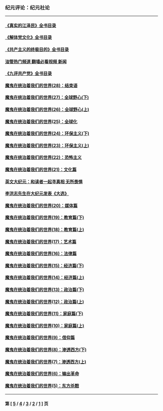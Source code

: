 ### 纪元评论：纪元社论
---
#### [《真实的江泽民》全书目录](../../pages/nsc422/n13721399.md?10300330) 
#### [《解体党文化》全书目录](../../pages/nsc422/n13721157.md?10300330) 
#### [《共产主义的终极目的》全书目录](../../pages/nsc422/n13721048.md?10300330) 
#### [油管热门频道 翻墙必看视频 新闻](ok?10300330)
#### [《九评共产党》全书目录](../../pages/nsc422/n13708085.md?10300330) 
#### [魔鬼在统治着我们的世界(28)：结束语](../../pages/nsc422/n10936246.md?10300330) 
#### [魔鬼在统治着我们的世界(27)：全球野心(下)](../../pages/nsc422/n10928319.md?10300330) 
#### [魔鬼在统治着我们的世界(26)：全球野心(上)](../../pages/nsc422/n10900318.md?10300330) 
#### [魔鬼在统治着我们的世界(25)：全球化](../../pages/nsc422/n10788205.md?10300330) 
#### [魔鬼在统治着我们的世界(24)：环保主义(下)](../../pages/nsc422/n10695307.md?10300330) 
#### [魔鬼在统治着我们的世界(23)：环保主义(上)](../../pages/nsc422/n10688613.md?10300330) 
#### [魔鬼在统治着我们的世界(22)：恐怖主义](../../pages/nsc422/n10614727.md?10300330) 
#### [魔鬼在统治着我们的世界(21)：文化篇](../../pages/nsc422/n10597706.md?10300330) 
#### [英文大纪元：和读者一起寻真相 无所畏惧](../../pages/nsc422/n12542027.md?10300330) 
#### [李洪志先生在大纪元发表《大选》](../../pages/nsc422/n12534746.md?10300330) 
#### [魔鬼在统治着我们的世界(20)：媒体篇](../../pages/nsc422/n10586579.md?10300330) 
#### [魔鬼在统治着我们的世界(19)：教育篇(下)](../../pages/nsc422/n10564808.md?10300330) 
#### [魔鬼在统治着我们的世界(18)：教育篇(上)](../../pages/nsc422/n10526970.md?10300330) 
#### [魔鬼在统治着我们的世界(17)：艺术篇](../../pages/nsc422/n10499093.md?10300330) 
#### [魔鬼在统治着我们的世界(16)：法律篇](../../pages/nsc422/n10485969.md?10300330) 
#### [魔鬼在统治着我们的世界(15)：经济篇(下)](../../pages/nsc422/n10469975.md?10300330) 
#### [魔鬼在统治着我们的世界(14)：经济篇(上)](../../pages/nsc422/n10457370.md?10300330) 
#### [魔鬼在统治着我们的世界(13)：政治篇(下)](../../pages/nsc422/n10448270.md?10300330) 
#### [魔鬼在统治着我们的世界(12)：政治篇(上)](../../pages/nsc422/n10444576.md?10300330) 
#### [魔鬼在统治着我们的世界(11)：家庭篇(下)](../../pages/nsc422/n10440961.md?10300330) 
#### [魔鬼在统治着我们的世界(10)：家庭篇(上)](../../pages/nsc422/n10435448.md?10300330) 
#### [魔鬼在统治着我们的世界(9)：信仰篇](../../pages/nsc422/n10432159.md?10300330) 
#### [魔鬼在统治着我们的世界(8)：渗透西方(下)](../../pages/nsc422/n10429603.md?10300330) 
#### [魔鬼在统治着我们的世界(7)：渗透西方(上)](../../pages/nsc422/n10426013.md?10300330) 
#### [魔鬼在统治着我们的世界(6)：输出革命](../../pages/nsc422/n10421536.md?10300330) 
#### [魔鬼在统治着我们的世界(5)：东方杀戮](../../pages/nsc422/n10417707.md?10300330) 

---
#### 第 [ [5](./5.md?10300330) / [4](./4.md?10300330) / [3](./3.md?10300330) / [2](./2.md?10300330) / [1](./1.md?10300330) ] 页
